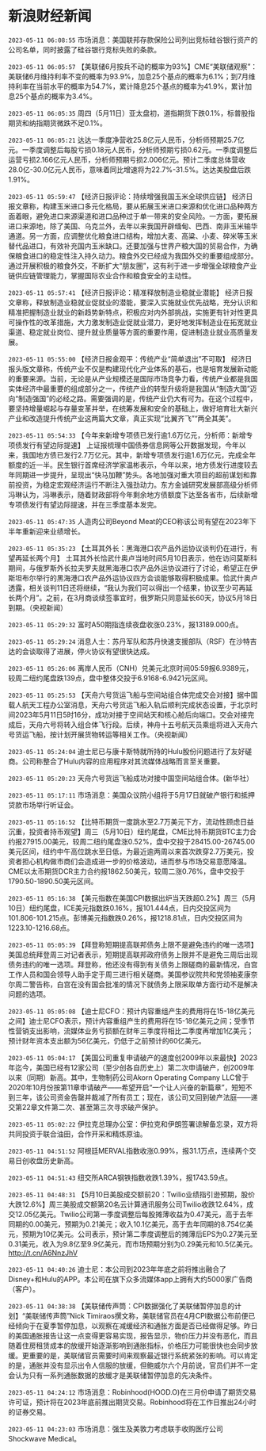 # 新浪财经新闻
`2023-05-11 06:08:55` 市场消息：美国联邦存款保险公司列出竞标硅谷银行资产的公司名单，同时披露了硅谷银行竞标失败的条款。

`2023-05-11 06:05:57` 【美联储6月按兵不动的概率为93%】CME“美联储观察”：美联储6月维持利率不变的概率为93.9%，加息25个基点的概率为6.1%；到7月维持利率在当前水平的概率为54.7%，累计降息25个基点的概率为41.9%，累计加息25个基点的概率为3.4%。

`2023-05-11 06:05:35` 周四（5月11日）亚太盘初，道指期货下跌0.1%，标普股指期货和纳指期货微跌不足0.1%。

`2023-05-11 06:05:21` 达达一季度净营收25.8亿元人民币，分析师预期25.7亿元。一季度调整后每股亏损0.18元人民币，分析师预期亏损0.62元。一季度调整后运营亏损2.166亿元人民币，分析师预期亏损2.006亿元。预计二季度总体营收28.0亿-30.0亿元人民币，意味着同比增速将为22.7%-31.5%。达达美股盘后跌1.91%。

`2023-05-11 05:59:47` 【经济日报评论：持续增强我国玉米全球供应链】 经济日报文章称，构建玉米进口多元化格局，要从拓展玉米进口来源和优化进口品种两方面着眼，避免进口来源渠道和进口品种过于单一带来的安全风险。一方面，要拓展进口来源地，除了美国、乌克兰外，去年以来我国开辟缅甸、巴西、南非玉米输华通道。另一方面，应调整优化粮食进口结构，增加大麦、高粱、小麦、碎米等玉米替代品进口，有效补充国内玉米缺口。还要加强与世界产粮大国的贸易合作，为确保粮食进口的稳定性注入持久动力。粮食外交已经成为我国外交的重要组成部分。通过开展积极的粮食外交，不断扩大“朋友圈”，这有利于进一步增强全球粮食产业链供应链管理能力，掌握国际农业合作和粮食安全的主动性。

`2023-05-11 05:57:41` 【经济日报评论：精准释放制造业稳就业潜能】 经济日报文章称，释放制造业稳就业促就业的潜能，要深入实施就业优先战略，充分认识和精准把握制造业就业的新趋势新特点，积极应对内外部挑战，实施更有针对性更具可操作性的改革措施，大力激发制造业促就业潜力，更好地发挥制造业在拓宽就业渠道、稳定就业岗位、提升就业质量等方面的重要作用，促进制造业就业高质量发展。

`2023-05-11 05:55:00` 【经济日报金观平：传统产业“简单退出”不可取】 经济日报头版文章称，传统产业不仅是构建现代化产业体系的基石，也是培育发展新动能的重要来源。当前，无论是从产业规模还是国际市场竞争力看，传统产业都是我国实体经济中最重要的组成部分之一，传统产业的转型升级将是我国从“制造大国”迈向“制造强国”的必经之路。需要强调的是，传统产业仍大有可为。在这个过程中，要坚持增量崛起与存量变革并举，在统筹发展和安全的基础上，做好培育壮大新兴产业和改造提升传统产业这两篇大文章，真正实现“比翼齐飞”“两全其美”。

`2023-05-11 05:54:33` 【今年来新增专项债已发行逾1.6万亿元，分析师：新增专项债发行有望边际提速】 上证报梳理中国债券信息网等公开数据发现，今年以来，我国地方债已发行2.7万亿元。其中，新增专项债发行逾1.6万亿元，完成全年额度的近一半。民生银行首席经济学家温彬表示，今年以来，地方债发行进度较去年同期进一步提升，呈现出“快马加鞭”势头。各地加强对重大项目的超前谋划和靠前投资，为稳定宏观经济运行不断注入强劲动力。东方金诚研究发展部高级分析师冯琳认为，冯琳表示，随着财政部将今年剩余地方债额度下达至各省市，后续新增专项债发行有望边际提速，并在三季度基本发完。

`2023-05-11 05:47:35` 人造肉公司Beyond Meat的CEO称该公司有望在2023年下半年重新迎来业绩增长。

`2023-05-11 05:35:23` 【土耳其外长：黑海港口农产品外运协议谈判仍在进行，有望再延长两个月】 土耳其外长恰武什奥卢当地时间5月10日表示，他在访问莫斯科期间，与俄罗斯外长拉夫罗夫就黑海港口农产品外运协议进行了讨论，希望正在伊斯坦布尔举行的黑海港口农产品外运协议四方会谈能够取得积极成果。恰武什奥卢透露，相关谈判11日还将继续，“我认为我们可以得出一个结果，协议至少可再延长两个月”。之前，在3月商谈续签事宜时，俄罗斯只同意延长60天，协议5月18日到期。（央视新闻）

`2023-05-11 05:29:32` 富时A50期指连续夜盘收涨0.23%，报13189.000点。

`2023-05-11 05:29:24` 消息人士：苏丹军队和苏丹快速支援部队（RSF）在沙特吉达的会谈取得了进展，停火协议有望很快达成。

`2023-05-11 05:26:06` 离岸人民币（CNH）兑美元北京时间05:59报6.9389元，较周二纽约尾盘跌139点，盘中整体交投于6.9168-6.9421元区间。

`2023-05-11 05:25:53` 【天舟六号货运飞船与空间站组合体完成交会对接】据中国载人航天工程办公室消息，天舟六号货运飞船入轨后顺利完成状态设置，于北京时间2023年5月11日5时16分，成功对接于空间站天和核心舱后向端口。交会对接完成后，天舟六号将转入组合体飞行段。后续，神舟十五号航天员乘组将进入天舟六号货运飞船，按计划开展货物转运等相关工作。（央视新闻）

`2023-05-11 05:24:04` 迪士尼已与康卡斯特就所持的Hulu股份问题进行了友好磋商。公司称整合了Hulu内容的应用程序对其流媒体战略而言至关重要。

`2023-05-11 05:20:23` 天舟六号货运飞船成功对接中国空间站组合体。(新华社）

`2023-05-11 05:17:11` 市场消息：美国众议院小组将于5月17日就破产银行和抵押贷款市场举行听证会。

`2023-05-11 05:16:52` 【比特币期货一度跳水至2.7万美元下方，流动性顾虑日益沉重，投资者持币观望】周三（5月10日）纽约尾盘，CME比特币期货BTC主力合约报27915.00美元，较周二纽约尾盘涨0.52%，盘中交投于28415.00-26745.00美元区间，纽约中午高位跳水至日低，为最近逾两周以来首次跌穿2.7万美元，投资者担心机构做市商们会造成进一步的价格波动，进而参与市场交易意愿降温。CME以太币期货DCR主力合约报1862.50美元，较周二涨0.76%，盘中交投于1790.50-1890.50美元区间。

`2023-05-11 05:16:38` 【美元指数在美国CPI数据出炉当天跌超0.2%】周三（5月10日）纽约尾盘，ICE美元指数跌0.16%，报101.444点，日内交投区间为101.806-101.215点。彭博美元指数跌0.26%，报1218.81点，日内交投区间为1223.10-1216.68点。

`2023-05-11 05:05:39` 【拜登称短期提高联邦债务上限不是避免违约的唯一选项】美国总统拜登周三对记者表示，短期提高联邦政府债务上限并不是避免三周后出现债务违约的唯一选项。拜登称，他还没有得到有关债务上限磋商的最新情况，白宫工作人员和国会领导人助手定于周三进行相关磋商。美国参议院共和党领袖麦康奈尔周二警告称，白宫在没有国会批准的情况下就债务上限采取单方面行动不是解决问题的选项。

`2023-05-11 05:05:08` 【迪士尼CFO：预计内容重组产生的费用将在15-18亿美元之间】迪士尼CFO表示，预计内容重组产生的费用将在15-18亿美元之间；受季节性营销支出影响，流媒体业务亏损额在财年三季度将相比二季度再增加1亿美元；预计财年资本支出额为56亿美元，仍低于之前预计的60亿美元。

`2023-05-11 05:04:17` 【美国公司重复申请破产的速度创2009年以来最快】2023年迄今，美国已经有12家公司（至少创各自历史上）第二次申请破产，创2009年以来（同期）新高。其中，生物制药公司Akorn Operating Company LLC曾于2020年10月份按第11章申请破产——希望开启“一个让人兴奋的新篇章”，短短不到三年，该公司资金告罄并裁减了所有员工；现在，该公司又回到破产法庭——递交第22章文件第二次、甚至第三次寻求破产保护。

`2023-05-11 05:02:22` 伊拉克总理办公室：伊拉克和伊朗签署谅解备忘录，双方将共同投资于联合油田，合作开采和精炼原油。

`2023-05-11 04:51:52` 阿根廷MERVAL指数收涨0.99%，报31.1万点，连续两个交易日创收盘历史新高。

`2023-05-11 04:51:43` 纽交所ARCA钢铁指数收跌1.39%，报1743.59点。

`2023-05-11 04:48:31` 【5月10日美股成交额前20：Twilio业绩指引逊预期，股价大跌12.6%】周三美股成交额第20名云计算通讯服务公司Twilio收跌12.64%，成交12.05亿美元。Twilio公司第一季度调整后每股摊薄收益为0.47美元，高于去年同期的0.00美元，预期为0.21美元；收入10.1亿美元，高于去年同期的8.754亿美元，预期为10亿美元。公司表示，预计第二季度调整后的摊薄后EPS为0.27美元至0.31美元，收入为9.8亿至9.9亿美元，而市场预期分别为0.29美元和10.5亿美元。http://t.cn/A6NnzJhV

`2023-05-11 04:40:26` 迪士尼：本公司到2023年年底之前将推出融合了Disney+和Hulu的APP。本公司在旗下众多流媒体app上拥有大约5000家广告商（客户）。

`2023-05-11 04:38:38` 【美联储传声筒：CPI数据强化了美联储暂停加息的计划】“美联储传声筒”Nick Timiraos撰文称，美联储官员在4月CPI数据公布前便已经倾向于在夏季暂停加息，以观察在减缓经济和通胀方面是否已经做得足够。昨日的美国通胀报告让这一点变得更容易实现，报告显示，物价压力并没有恶化，而且随着住房租赁成本的放缓开始逐渐影响到通胀指标，价格压力可能很快也会同步放缓。更重要的是，美联储官员需要时间来观察最近银行系统紧张的影响。可以肯定的是，通胀并没有显示出令人信服的放缓，但鲍威尔六个月前说，官员们并不一定会认为只有一系列通胀数据的放缓才是美联储暂停加息的先决条件。

`2023-05-11 04:24:12` 市场消息：Robinhood(HOOD.O)在三月份申请了期货交易许可证，预计将在2023年底前推出期货交易。Robinhood将在工作日推出24小时的证券交易。

`2023-05-11 04:23:03` 市场消息：强生及美敦力考虑联手收购医疗公司Shockwave Medical。


